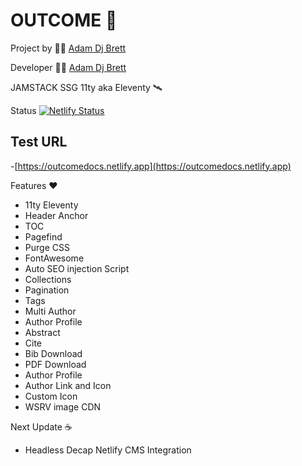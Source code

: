 # OUTCOME 🚀

Project by 👩‍🚀 [Adam Dj Brett](https://www.adamdjbrett.com)

Developer 👩‍🚀 [Adam Dj Brett](https://www.adamdjbrett.com)

JAMSTACK SSG 11ty aka Eleventy 🛰

Status 
[![Netlify Status](https://api.netlify.com/api/v1/badges/a51b8236-196a-4da3-8ca8-21a4d9666ea5/deploy-status)](https://app.netlify.com/sites/outcomedocs/deploys)

## Test URL
-[https://outcomedocs.netlify.app](https://outcomedocs.netlify.app)

Features ❤️

+ 11ty Eleventy
+ Header Anchor
+ TOC
+ Pagefind
+ Purge CSS
+ FontAwesome
+ Auto SEO injection Script
+ Collections
+ Pagination
+ Tags
+ Multi Author
+ Author Profile
+ Abstract
+ Cite
+ Bib Download
+ PDF Download
+ Author Profile
+ Author Link and Icon
+ Custom Icon
+ WSRV image CDN

Next Update ☕

+ Headless Decap Netlify CMS Integration
